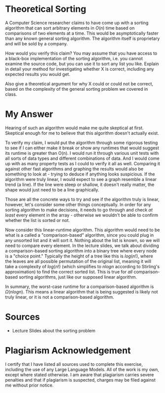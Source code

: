 # Theoretical Sorting

A Computer Science researcher claims to have come up with a sorting algorithm
that can sort arbitrary elements in $O(n)$ time based on comparisons of two
elements at a time. This would be asymptotically faster than any known general
sorting algorithm. The algorithm itself is proprietary and will be sold by a
company.

How would you verify this claim? You may assume that you have access to a
black-box implementation of the sorting algorithm, i.e. you cannot examine the
source code, but you can use it to sort any list you like. Explain in detail
your method for investigating whether X is correct, including any expected
results you would get.

Also give a theoretical argument for why X could or could not be correct, based
on the complexity of the general sorting problem we covered in class.


# My Answer

Hearing of such an algorithm would make me quite skeptical at first. Skeptical enough for me to believe that this algorithm doesn't actually exist.

To verify my claim, I would put the algorithm through some rigorous testing to see if I can either make it break or show any runtimes that would suggest its runtime is greater than O(n). I would run it through various unit tests with all sorts of data types and different combinations of data. And I would come up with as many property tests as I could to verify it all as well. Comparing it against other fast algorithms and graphing the results would also be something to look at - trying to deduce if anything looks suspicious. If the algorithm were truly linear, I would expect to see a graph resemble a linear trend (a line). If the line were steep or shallow, it doesn't really matter, the shape would just need to be a line graphically.

Those are all the concrete ways to try and see if the algorithm truly is linear, however, let's consider some other things conceptually. In order for any sorting algorithm to make decisions, it needs to go through and check *at least* every element in the array - otherwise we wouldn't be able to confirm whether the list is sorted or not.

Now consider this linear-runtime algorithm. This algorithm would need to be what is a called a "comparison-based" algorithm, since you could plug in any unsorted list and it will sort it. Nothing about the list is known, so we will need to compare every element. In the lecture slides, we talk about dividing a comparison-based sorting algorithm into a binary tree where every node is a "choice point." Typically the height of a tree like this is $log(n!)$, where the leaves are all possible permutation of the original list, meaning it will take a complexity of $log(n!)$ (which simplifies to $nlogn$ according to Stirling's approximation) to find the correct sorted list. This is true for *all* comparison-based sorting algorithms, just like our supposed linear algorithm. 

In summary, the worst-case runtime for a comparison-based algorithm is $\Omega(nlogn)$. This means a linear algorithm that is being suggested is likely not truly linear, or it is not a comparison-based algorithm.


# Sources

- Lecture Slides about the sorting problem

# Plagiarism Acknowledgement

I certify that I have listed all sources used to complete this exercise, including the use of any Large Language Models. All of the work is my own, except where stated otherwise. I am aware that plagiarism carries severe penalties and that if plagiarism is suspected, charges may be filed against me without prior notice.
